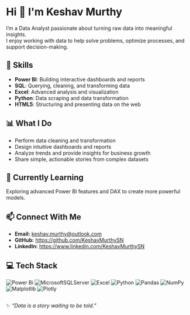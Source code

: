 # Hi 👋 I'm Keshav Murthy  

I’m a Data Analyst passionate about turning raw data into meaningful insights.  
I enjoy working with data to help solve problems, optimize processes, and support decision-making.  

## 🔧 Skills
- **Power BI**:  Building interactive dashboards and reports
- **SQL**:       Querying, cleaning, and transforming data
- **Excel**:     Advanced analysis and visualization
- **Python**:    Data scraping and data transformation
- **HTML5**:     Structuring and presenting data on the web

## 📊 What I Do
- Perform data cleaning and transformation
- Design intuitive dashboards and reports
- Analyze trends and provide insights for business growth
- Share simple, actionable stories from complex datasets

## 🌱 Currently Learning
Exploring advanced Power BI features and DAX to create more powerful models.

## 📫 Connect With Me
- **Email:** keshav.murthy@outlook.com
- **GitHub:** https://github.com/KeshavMurthySN
- **LinkedIn:** https://www.linkedin.com/KeshavMurthySN

## 💻 Tech Stack
![Power Bi](https://img.shields.io/badge/power_bi-F2C811?style=plastic&logo=powerbi&logoColor=black)  ![MicrosoftSQLServer](https://img.shields.io/badge/Microsoft%20SQL%20Server-CC2927?style=plastic&logo=microsoft%20sql%20server&logoColor=white)  ![Excel](https://img.shields.io/badge/Microsoft%20Excel-217346?style=plastic&logo=microsoft-excel&logoColor=white) ![Python](https://img.shields.io/badge/python-3670A0?style=plastic&logo=python&logoColor=ffdd54)  ![Pandas](https://img.shields.io/badge/pandas-%23150458.svg?style=plastic&logo=pandas&logoColor=white)  ![NumPy](https://img.shields.io/badge/numpy-%23013243.svg?style=plastic&logo=numpy&logoColor=white)  ![Matplotlib](https://img.shields.io/badge/Matplotlib-%23ffffff.svg?style=plastic&logo=Matplotlib&logoColor=black)  ![Plotly](https://img.shields.io/badge/Plotly-%233F4F75.svg?style=plastic&logo=plotly&logoColor=white)  

##
✨ _“Data is a story waiting to be told.”_
